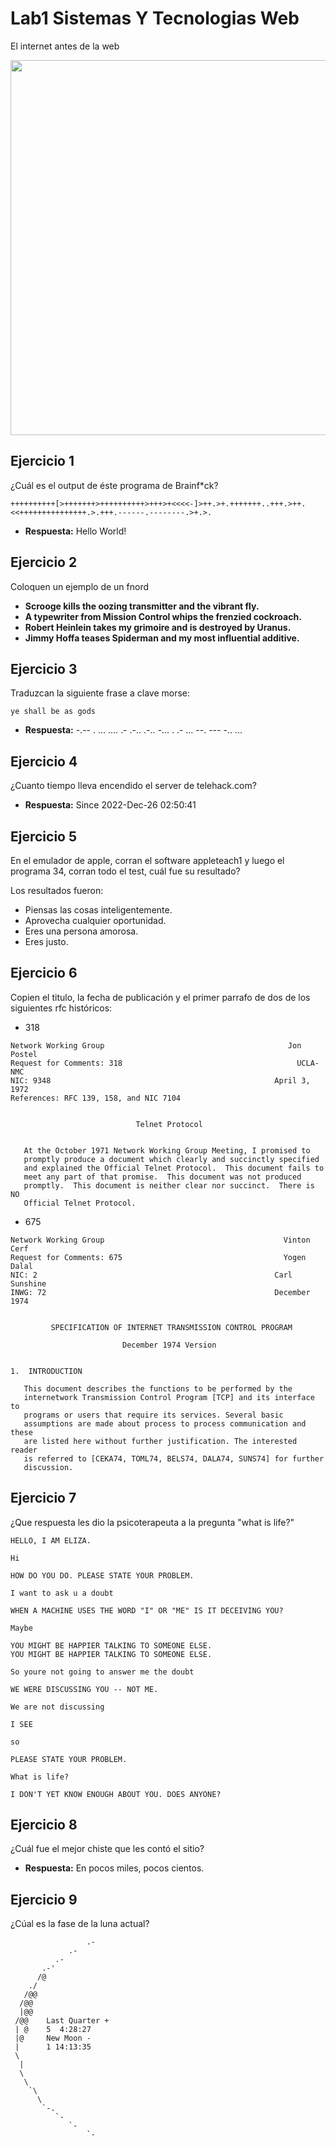 # Lab1 Sistemas Y Tecnologias Web

El internet antes de la web

<p align="center"> <img src="https://i.ytimg.com/vi/xFEuqdGnhCc/maxresdefault.jpg" width = "600"> </p>

## Ejercicio 1

¿Cuál es el output de éste programa de Brainf\*ck?

```brainfuck
++++++++++[>+++++++>++++++++++>+++>+<<<<-]>++.>+.+++++++..+++.>++.<<+++++++++++++++.>.+++.------.--------.>+.>.
```

- **Respuesta:** Hello World!

## Ejercicio 2

Coloquen un ejemplo de un fnord

- **Scrooge kills the oozing transmitter and the vibrant fly.**
- **A typewriter from Mission Control whips the frenzied cockroach.**
- **Robert Heinlein takes my grimoire and is destroyed by Uranus.**
- **Jimmy Hoffa teases Spiderman and my most influential additive.**

## Ejercicio 3

Traduzcan la siguiente frase a clave morse:

```
ye shall be as gods
```

- **Respuesta:** -.-- . ... .... .- .-.. .-.. -... . .- ... --. --- -.. ...

## Ejercicio 4

¿Cuanto tiempo lleva encendido el server de telehack.com?

- **Respuesta:** Since 2022-Dec-26 02:50:41

## Ejercicio 5

En el emulador de apple, corran el software appleteach1 y luego el programa 34, corran todo el test, cuál fue su resultado?

Los resultados fueron:

- Piensas las cosas inteligentemente.
- Aprovecha cualquier oportunidad.
- Eres una persona amorosa.
- Eres justo.

## Ejercicio 6

Copien el titulo, la fecha de publicación y el primer parrafo de dos de los siguientes rfc históricos:

- 318

```
Network Working Group                                         Jon Postel
Request for Comments: 318                                       UCLA-NMC
NIC: 9348                                                  April 3, 1972
References: RFC 139, 158, and NIC 7104


                            Telnet Protocol


   At the October 1971 Network Working Group Meeting, I promised to
   promptly produce a document which clearly and succinctly specified
   and explained the Official Telnet Protocol.  This document fails to
   meet any part of that promise.  This document was not produced
   promptly.  This document is neither clear nor succinct.  There is NO
   Official Telnet Protocol.
```

- 675

```
Network Working Group                                        Vinton Cerf
Request for Comments: 675                                    Yogen Dalal
NIC: 2                                                     Carl Sunshine
INWG: 72                                                   December 1974


         SPECIFICATION OF INTERNET TRANSMISSION CONTROL PROGRAM

                         December 1974 Version


1.  INTRODUCTION

   This document describes the functions to be performed by the
   internetwork Transmission Control Program [TCP] and its interface to
   programs or users that require its services. Several basic
   assumptions are made about process to process communication and these
   are listed here without further justification. The interested reader
   is referred to [CEKA74, TOML74, BELS74, DALA74, SUNS74] for further
   discussion.
```

## Ejercicio 7

¿Que respuesta les dio la psicoterapeuta a la pregunta "what is life?"

```
HELLO, I AM ELIZA.

Hi

HOW DO YOU DO. PLEASE STATE YOUR PROBLEM.

I want to ask u a doubt

WHEN A MACHINE USES THE WORD "I" OR "ME" IS IT DECEIVING YOU?

Maybe

YOU MIGHT BE HAPPIER TALKING TO SOMEONE ELSE.
YOU MIGHT BE HAPPIER TALKING TO SOMEONE ELSE.

So youre not going to answer me the doubt

WE WERE DISCUSSING YOU -- NOT ME.

We are not discussing

I SEE

so

PLEASE STATE YOUR PROBLEM.

What is life?

I DON'T YET KNOW ENOUGH ABOUT YOU. DOES ANYONE?
```

## Ejercicio 8

¿Cuál fue el mejor chiste que les contó el sitio?

- **Respuesta:** En pocos miles, pocos cientos.

## Ejercicio 9

¿Cúal es la fase de la luna actual?

```
                 .-
             .-
          .-
       .-'
      /@
    ./
   /@@
  /@@
  |@@
 /@@    Last Quarter +
 | @    5  4:28:27
 |@     New Moon -
 |      1 14:13:35
 \
  |
  \
   \
    `\
      \
       `-.
          `-
             `-
                 `-
```
